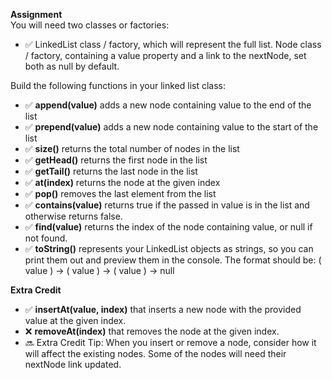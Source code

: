 **Assignment** <br>
You will need two classes or factories:

- ✅ LinkedList class / factory, which will represent the full list.
Node class / factory, containing a value property and a link to the nextNode, set both as null by default.

Build the following functions in your linked list class:

- ✅ **append(value)** adds a new node containing value to the end of the list
- ✅ **prepend(value)** adds a new node containing value to the start of the list
- ✅ **size()** returns the total number of nodes in the list
- ✅ **getHead()** returns the first node in the list
- ✅ **getTail()** returns the last node in the list
- ✅ **at(index)** returns the node at the given index
- ✅ **pop()** removes the last element from the list
- ✅ **contains(value)** returns true if the passed in value is in the list and otherwise returns false.
- ✅ **find(value)** returns the index of the node containing value, or null if not found.
- ✅ **toString()** represents your LinkedList objects as strings, so you can print them out and preview them in the console. The format should be: ( value ) -> ( value ) -> ( value ) -> null

**Extra Credit**

- ✅ **insertAt(value, index)** that inserts a new node with the provided value at the given index.
- ❌ **removeAt(index)** that removes the node at the given index.
- 🔜 Extra Credit Tip: When you insert or remove a node, consider how it will affect the existing nodes. Some of the nodes will need their nextNode link updated.
